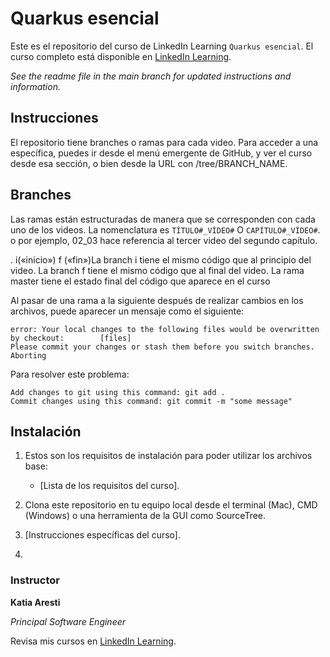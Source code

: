 # Quarkus esencial
Este es el repositorio del curso de LinkedIn Learning `Quarkus esencial`. El curso completo está disponible en  [LinkedIn Learning][lil-course-url].

_See the readme file in the main branch for updated instructions and information._
## Instrucciones
El repositorio tiene branches o ramas para cada video. Para acceder a una específica, puedes ir desde el menú emergente de GitHub, y ver el curso desde esa sección, o bien desde la URL con /tree/BRANCH_NAME.

## Branches
Las ramas están estructuradas de manera que se corresponden con cada uno de los videos. La nomenclatura es  `TÍTULO#_VÍDEO#` O `CAPÍTULO#_VÍDEO#`. o por ejemplo, 02_03 hace referencia al tercer video del segundo capítulo.

. i(«inicio») f («fin»)La branch i tiene el mismo código que al principio del video. La branch f tiene el mismo código que al final del video. La rama master tiene el estado final del código que aparece en el curso

Al pasar de una rama a la siguiente después de realizar cambios en los archivos, puede aparecer un mensaje como el siguiente:

    error: Your local changes to the following files would be overwritten by checkout:        [files]
    Please commit your changes or stash them before you switch branches.
    Aborting

Para resolver este problema:
	
    Add changes to git using this command: git add .
	Commit changes using this command: git commit -m "some message"

## Instalación
1. Estos son los requisitos de instalación para poder utilizar los archivos base:
	- [Lista de los requisitos del curso].
	
2. Clona este repositorio en tu equipo local desde el terminal (Mac), CMD (Windows) o una herramienta de la GUI como SourceTree.
3. [Instrucciones específicas del curso].
4. 
### Instructor

**Katia Aresti**

_Principal Software Engineer_

Revisa mis cursos en [LinkedIn Learning](https://www.linkedin.com/learning/instructors/katia-aresti).


[0]: # (Replace these placeholder URLs with actual course URLs)

[lil-course-url]: https://www.linkedin.com/learning/quarkus-esencial
[lil-thumbnail-url]: https://media-exp1.licdn.com/dms/image/C4D0DAQH6Q7aoRj_TUw/learning-public-crop_675_1200/0/1643031644842?e=1644307200&v=beta&t=cdXw73ax5wJR1ISLoSPt3Go0QIpQisADJs5vCO6Cnyk

